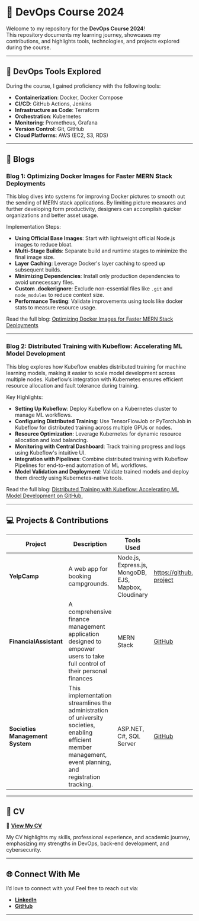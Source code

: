 # 🚀 DevOps Course 2024  

Welcome to my repository for the **DevOps Course 2024**!  
This repository documents my learning journey, showcases my contributions, and highlights tools, technologies, and projects explored during the course.  

---

## 📌 DevOps Tools Explored  

During the course, I gained proficiency with the following tools:

-   **Containerization**: Docker, Docker Compose
-   **CI/CD**: GitHub Actions, Jenkins
-   **Infrastructure as Code**: Terraform
-   **Orchestration**: Kubernetes
-   **Monitoring**: Prometheus, Grafana
-   **Version Control**: Git, GitHub
-   **Cloud Platforms**: AWS (EC2, S3, RDS)

---

## 📝 Blogs  

### Blog 1: Optimizing Docker Images for Faster MERN Stack Deployments
This blog dives into systems for improving Docker pictures to smooth out the sending of MERN stack applications. By limiting picture measures and further developing form productivity, designers can accomplish quicker organizations and better asset usage.

Implementation Steps: 
- **Using Official Base Images**: Start with lightweight official Node.js images to reduce bloat.
- **Multi-Stage Builds**: Separate build and runtime stages to minimize the final image size.
- **Layer Caching**: Leverage Docker's layer caching to speed up subsequent builds.
- **Minimizing Dependencies**: Install only production dependencies to avoid unnecessary files.
- **Custom .dockerignore**: Exclude non-essential files like `.git` and `node_modules` to reduce context size.
- **Performance Testing**: Validate improvements using tools like docker stats to measure resource usage.

Read the full blog: [Optimizing Docker Images for Faster MERN Stack Deployments](https://medium.com/@mudasir.saeed01/optimizing-docker-images-for-faster-mern-stack-deployments-e8acb31ae16c)


---

### Blog 2: Distributed Training with Kubeflow: Accelerating ML Model Development
This blog explores how Kubeflow enables distributed training for machine learning models, making it easier to scale model development across multiple nodes. Kubeflow’s integration with Kubernetes ensures efficient resource allocation and fault tolerance during training.

Key Highlights:  
- **Setting Up Kubeflow**: Deploy Kubeflow on a Kubernetes cluster to manage ML workflows.
- **Configuring Distributed Training**: Use TensorFlowJob or PyTorchJob in Kubeflow for distributed training across multiple GPUs or nodes.
- **Resource Optimization**: Leverage Kubernetes for dynamic resource allocation and load balancing.
- **Monitoring with Central Dashboard**: Track training progress and logs using Kubeflow's intuitive UI.
- **Integration with Pipelines**: Combine distributed training with Kubeflow Pipelines for end-to-end automation of ML workflows.
- **Model Validation and Deployment**: Validate trained models and deploy them directly using Kubernetes-native tools.

Read the full blog: [Distributed Training with Kubeflow: Accelerating ML Model Development on GitHub.]([https://medium.com/@maazelahi119/deploying-an-eks-cluster-on-aws-using-terraform-a-step-by-step-guide-5b464a9d905b](https://medium.com/@mudasir.saeed01/distributed-training-with-kubeflow-accelerating-ml-model-development-bc3ef3f6af58))  

---

## 💻 Projects & Contributions  

| **Project**                  | **Description**                                                                 | **Tools Used**          | **Links**               |  
|------------------------------|---------------------------------------------------------------------------------|-------------------------|-------------------------|  
| **YelpCamp**                |   A web app for booking campgrounds.      | Node.js, Express.js, MongoDB, EJS, Mapbox, Cloudinary          |   https://github.com/Mudasirsaeed032/YelpCamp-project
| **FinancialAssistant**         | A comprehensive finance management application designed to empower users to take full control of their personal finances| MERN Stack| [GitHub](https://github.com/Shaheer-Khan1/FinancialAssistant) |  
| **Societies Management System** | This implementation streamlines the administration of university societies, enabling efficient member management, event planning, and registration tracking.| ASP.NET, C#, SQL Server| [GitHub](https://github.com/perogrammer/Societies-Management-System) |  

---

## 📂 CV  

📄 **[View My CV](./MuazElahiCVFinal.pdf)**  

My CV highlights my skills, professional experience, and academic journey, emphasizing my strengths in DevOps, back-end development, and cybersecurity.  

---

## 🌐 Connect With Me  

I’d love to connect with you! Feel free to reach out via:  
- **[LinkedIn](https://www.linkedin.com/in/muazelah1/)**  
- **[GitHub](https://github.com/perogrammer)**  

---
